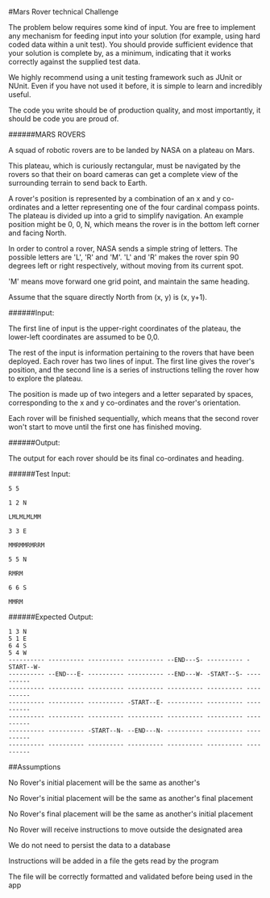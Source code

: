 #Mars Rover technical Challenge

The problem below requires some kind of input. You are free to implement any mechanism for feeding input into your solution (for example, using hard coded data within a unit test). You should provide sufficient evidence that your solution is complete by, as a minimum, indicating that it works correctly against the supplied test data.

We highly recommend using a unit testing framework such as JUnit or NUnit. Even if you have not used it before, it is simple to learn and incredibly useful.

The code you write should be of production quality, and most importantly, it should be code you are proud of.

######MARS ROVERS

A squad of robotic rovers are to be landed by NASA on a plateau on Mars.

This plateau, which is curiously rectangular, must be navigated by the rovers so that their on board cameras can get a complete view of the surrounding terrain to send back to Earth.

A rover's position is represented by a combination of an x and y co-ordinates and a letter representing one of the four cardinal compass points. The plateau is divided up into a grid to simplify navigation. An example position might be 0, 0, N, which means the rover is in the bottom left corner and facing North.

In order to control a rover, NASA sends a simple string of letters. The possible letters are 'L', 'R' and 'M'. 'L' and 'R' makes the rover spin 90 degrees left or right respectively, without moving from its current spot.

'M' means move forward one grid point, and maintain the same heading.

Assume that the square directly North from (x, y) is (x, y+1).

######Input:

The first line of input is the upper-right coordinates of the plateau, the lower-left coordinates are assumed to be 0,0.

The rest of the input is information pertaining to the rovers that have been deployed. Each rover has two lines of input. The first line gives the rover's position, and the second line is a series of instructions telling the rover how to explore the plateau.

The position is made up of two integers and a letter separated by spaces, corresponding to the x and y co-ordinates and the rover's orientation.

Each rover will be finished sequentially, which means that the second rover won't start to move until the first one has finished moving.

######Output:

The output for each rover should be its final co-ordinates and heading.

######Test Input:

```
5 5

1 2 N

LMLMLMLMM

3 3 E

MMRMMRMRRM

5 5 N

RMRM

6 6 S

MMRM
```
######Expected Output:
```
1 3 N
5 1 E
6 4 S
5 4 W
---------- ---------- ---------- ---------- --END---S- ---------- -START--W-
---------- --END---E- ---------- ---------- --END---W- -START--S- ----------
---------- ---------- ---------- ---------- ---------- ---------- ----------
---------- ---------- ---------- -START--E- ---------- ---------- ----------
---------- ---------- ---------- ---------- ---------- ---------- ----------
---------- ---------- -START--N- --END---N- ---------- ---------- ----------
---------- ---------- ---------- ---------- ---------- ---------- ----------
```

##Assumptions

No Rover's initial placement will be the same as another's

No Rover's initial placement will be the same as another's final placement

No Rover's final placement will be the same as another's initial placement

No Rover will receive instructions to move outside the designated area

We do not need to persist the data to a database

Instructions will be added in a file the gets read by the program

The file will be correctly formatted and validated before being used in the app
